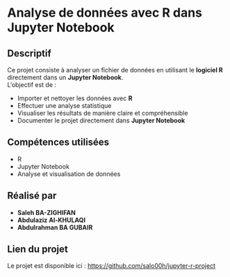 # Analyse de données avec R dans Jupyter Notebook

## Descriptif
Ce projet consiste à analyser un fichier de données en utilisant le **logiciel R** directement dans un **Jupyter Notebook**.  
L’objectif est de :  
- Importer et nettoyer les données avec **R**  
- Effectuer une analyse statistique  
- Visualiser les résultats de manière claire et compréhensible  
- Documenter le projet directement dans **Jupyter Notebook**

## Compétences utilisées
- R 
- Jupyter Notebook  
- Analyse et visualisation de données  

## Réalisé par
- **Saleh BA-ZIGHIFAN**  
- **Abdulaziz Al-KHULAQI**  
- **Abdulrahman BA GUBAIR**

## Lien du projet
Le projet est disponible ici : https://github.com/salo00h/jupyter-r-project
